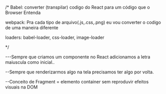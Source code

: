 /*
Babel: converter (transpilar) codigo do React para um código que o Browser Entenda

webpack: Pra cada tipo de arquivo(.js,.css,.png) eu vou converter o codigo de uma maneira diferente

loaders: babel-loader, css-loader, image-loader

*/

---Sempre que criamos um componente no React adicionamos a letra maiuscula como inicial..

--Sempre que renderizarmos algo na tela precisamos ter algo por volta.

--Conceito de Fragment = elemento container sem reproduvir efeitos visuais na DOM